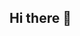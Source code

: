 ## Hi there 👋

<!--

1.0 Purpose 
The purpose of the application is to provide dog trainers a platform on which they can record, and maintain notes on the dogs they are training. These notes are to comment on behavior and training progress. 

2.0 System  
"CloudFormationArchitecture" provisions the AWS resources to host the appliction, such as the VPC, and Kubernetes Cluster. 

"KubernetesArchitecture" orchestrates the containerised application, it will pull the images of the different microservices 
off of docker hub, network them together, and provide a node port through which the UI can be accessed. It will (later) also be 
configured to provision AWS resources such as an API gateway and a dynamo DB database. 

"Frontend", "registry", and "APIGateway" are the microservices comprising the application logic. 
- "Frontend" is the GUI were users (dog trainers) will navigate and place their requests. 
- "APIGateway" is a proxy server where these requests from the GUI will be redirected. 
- "registry" is where server side logic will be performed, eventually making requests to a DynamoDB database. 

3.0 Dependencies 
"CloudFormationArchitecture" - YAML 
"KubernetesArchitecture" - YAML
"Frontend" – Node and Angualar 
"Registry" – SpringBoot; Spring Web; Java 17 
"APIGateway" -- YAML and JSON 

4.0 CI/CD 
"CloudFormationArchitecture" - this has been deployed to AWS through CodePipeline 
"KubernetesArchitecture" - this has been deployed locally on MiniKube. However I plan on deploying a container hosting Jenkins 
to the Cluster so that deployment of the microservices can be automated. 
"Frontend"; "registry"; "APIGateway" - This has been deployed locally on Docker and on MiniKube 
-->

